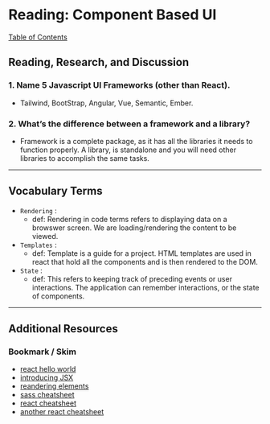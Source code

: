 # Reading: Component Based UI

[Table of Contents](../README.md)  

## Reading, Research, and Discussion

### 1. Name 5 Javascript UI Frameworks (other than React).

- Tailwind, BootStrap, Angular, Vue, Semantic, Ember.

### 2. What’s the difference between a framework and a library?

- Framework is a complete package, as it has all the libraries it needs to function properly. A library, is standalone and you will need other libraries to accomplish the same tasks.  

---

## Vocabulary Terms  

- `Rendering` :  
  - def: Rendering in code terms refers to displaying data on a browswer screen. We are loading/rendering the content to be viewed.  
- `Templates` :  
  - def: Template is a guide for a project. HTML templates are used in react that hold all the components and is then rendered to the DOM.
- `State` :  
  - def: This refers to keeping track of preceding events or user interactions. The application can remember interactions, or the state of components.

---

## Additional Resources  

### Bookmark / Skim

- [react hello world](https://reactjs.org/docs/hello-world.html)  
- [introducing JSX](https://reactjs.org/docs/introducing-jsx.html)  
- [reandering elements](https://reactjs.org/docs/rendering-elements.html)  
- [sass cheatsheet](https://devhints.io/sass)  
- [react cheatsheet](https://devhints.io/react)  
- [another react cheatsheet](https://reactcheatsheet.com/)  